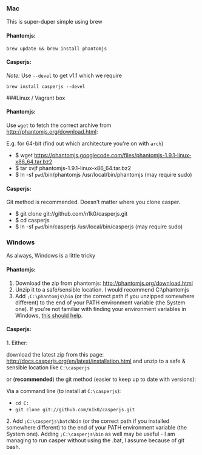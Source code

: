 ### Mac
This is super-duper simple using brew

#### Phantomjs:

`brew update && brew install phantomjs`

#### Casperjs:

*Note:* Use `--devel` to get v1.1 which we require

`brew install casperjs --devel` 

###Linux / Vagrant box

#### Phantomjs:

Use `wget` to fetch the correct archive from http://phantomjs.org/download.html:

E.g. for 64-bit (find out which architecture you're on with `arch`)
* $ wget https://phantomjs.googlecode.com/files/phantomjs-1.9.1-linux-x86_64.tar.bz2
* $ tar xvjf phantomjs-1.9.1-linux-x86_64.tar.bz2
* $ ln -sf `pwd`/bin/phantomjs /usr/local/bin/phantomjs (may require sudo)

#### Casperjs:

Git method is recommended. Doesn't matter where you clone casper.
* $ git clone git://github.com/n1k0/casperjs.git
* $ cd casperjs
* $ ln -sf `pwd`/bin/casperjs /usr/local/bin/casperjs (may require sudo)


### Windows

As always, Windows is a little tricky

#### Phantomjs:

1. Download the zip from phantomjs: http://phantomjs.org/download.html
2. Unzip it to a safe/sensible location. I would recommend C:\phantomjs
3. Add `;C:\phantomjs\bin` (or the correct path if you unzipped somewhere different) to the end of your PATH environment variable (the System one). If you're not familiar with finding your environment variables in Windows, [this should help](http://www.computerhope.com/issues/ch000549.htm).

#### Casperjs:

1\. Either:

download the latest zip from this page: http://docs.casperjs.org/en/latest/installation.html and unzip to a safe & sensible location like `C:\casperjs` 

or (**recommended**) the git method (easier to keep up to date with versions):

Via a command line (to install at `C:\casperjs`):
* `cd C:`
* `git clone git://github.com/n1k0/casperjs.git`

2\. Add `;C:\casperjs\batchbin` (or the correct path if you installed somewhere different) to the end of your PATH environment variable (the System one). Adding `;C:\casperjs\bin` as well may be useful - I am managing to run casper without using the .bat, I assume because of git bash.
